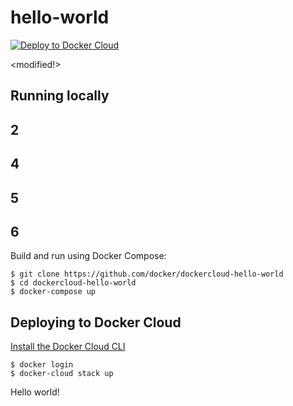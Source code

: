 hello-world
===========

[![Deploy to Docker Cloud](https://files.cloud.docker.com/images/deploy-to-dockercloud.svg)](https://cloud.docker.com/stack/deploy/)

<modified!>

## Running locally
## 2
## 4
## 5 
## 6

Build and run using Docker Compose:

	$ git clone https://github.com/docker/dockercloud-hello-world
	$ cd dockercloud-hello-world
	$ docker-compose up


## Deploying to Docker Cloud

[Install the Docker Cloud CLI](https://docs.docker.com/docker-cloud/tutorials/installing-cli/)

	$ docker login
	$ docker-cloud stack up

Hello world!
